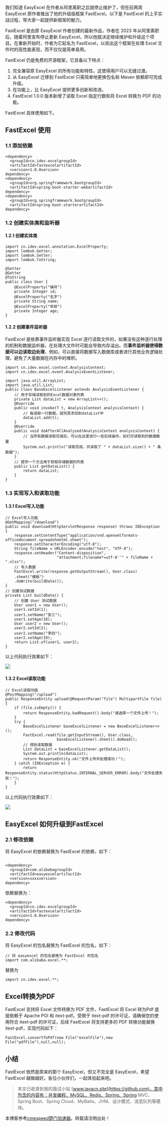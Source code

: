 
我们知道 EasyExcel 在作者从阿里离职之后就停止维护了，但在前两周 EasyExcel 原作者推出了他的升级版框架 FastExcel。以下是 FastExcel 的上手实战过程，带大家一起提供新框架的魅力。


FastExcel 是由原 EasyExcel 作者创建的最新作品，作者在 2023 年从阿里离职后，随着阿里宣布停止更新 EasyExcel，所以他就决定继续维护和升级这个项目。在重新开始时，作者为它起名为 FastExcel，以突出这个框架在处理 Excel 文件时的高性能表现，而不仅仅是简单易用。


FastExcel 仍是免费的开源框架，它具备以下特点：


1. 完全兼容原 EasyExcel 的所有功能和特性，这使得用户可以无缝过渡。
2. 从 EasyExcel 迁移到 FastExcel 只需简单地更换包名和 Maven 依赖即可完成升级。
3. 在功能上，比 EasyExcel 提供更多创新和改进。
4. FastExcel 1\.0\.0 版本新增了读取 Excel 指定行数和将 Excel 转换为 PDF 的功能。


FastExcel 具体使用如下。


## FastExcel 使用


### 1\.1 添加依赖



```
<dependency>
  <groupId>cn.idev.excelgroupId>
  <artifactId>fastexcelartifactId>
  <version>1.0.0version> 
dependency>
<dependency>
  <groupId>org.springframework.bootgroupId>
  <artifactId>spring-boot-starter-webartifactId>
dependency>
<dependency>
  <groupId>org.springframework.bootgroupId>
  <artifactId>spring-boot-starterartifactId>
dependency>

```

### 1\.2 创建实体类和监听器


#### 1\.2\.1 创建实体类



```
import cn.idev.excel.annotation.ExcelProperty;
import lombok.Getter;
import lombok.Setter;
import lombok.ToString;

@Setter
@Getter
@ToString
public class User {
    @ExcelProperty("编号")
    private Integer id;
    @ExcelProperty("名字")
    private String name;
    @ExcelProperty("年龄")
    private Integer age;
}

```

#### 1\.2\.2 创建事件监听器


FastExcel 是依靠事件监听器实现 Excel 逐行读取文件的，如果没有这种逐行处理的机制和数据监听器，在处理大文件时可能会导致内存溢出。而**事件监听器使得数据可以边读取边处理**，例如，可以直接将数据写入数据库或者进行其他业务逻辑处理，避免了大量数据在内存中的堆积。



```
import cn.idev.excel.context.AnalysisContext;
import cn.idev.excel.event.AnalysisEventListener;

import java.util.ArrayList;
import java.util.List;
public class BaseExcelListener extends AnalysisEventListener {
    // 用于存储读取到的Excel数据对象列表
    private List dataList = new ArrayList<>();
    @Override
    public void invoke(T t, AnalysisContext analysisContext) {
        // 每读取一行数据，就将其添加到dataList中
        dataList.add(t);
    }
    @Override
    public void doAfterAllAnalysed(AnalysisContext analysisContext) {
        // 当所有数据读取完成后，可以在这里进行一些后续操作，如打印读取到的数据数量
        System.out.println("读取完成，共读取了 " + dataList.size() + " 条数据");
    }
    // 提供一个方法用于获取存储数据的列表
    public List getDataList() {
        return dataList;
    }
}

```

### 1\.3 实现写入和读取功能


#### 1\.3\.1 Excel写入功能



```
// Excel写入功能
@GetMapping("/download")
public void download(HttpServletResponse response) throws IOException {
    response.setContentType("application/vnd.openxmlformats-officedocument.spreadsheetml.sheet");
    response.setCharacterEncoding("utf-8");
    String fileName = URLEncoder.encode("test", "UTF-8");
    response.setHeader("Content-disposition",
                       "attachment;filename*=utf-8''" + fileName + ".xlsx");
    // 写入数据
    FastExcel.write(response.getOutputStream(), User.class)
    .sheet("模板")
    .doWrite(buildData());
}
// 创建测试数据
private List buildData() {
    // 创建 User 测试数据
    User user1 = new User();
    user1.setId(1);
    user1.setName("张三");
    user1.setAge(18);
    User user2 = new User();
    user2.setId(2);
    user2.setName("李四");
    user2.setAge(19);
    return List.of(user1, user2);
}

```

以上代码执行效果如下：


![](https://cdn.nlark.com/yuque/0/2024/png/92791/1734681174024-5246bd75-bf92-4402-a00f-61770830e237.png)


#### 1\.3\.2 Excel读取功能



```
// Excel读取功能
@PostMapping("/upload")
public ResponseEntity upload(@RequestParam("file") MultipartFile file) {
    if (file.isEmpty()) {
        return ResponseEntity.badRequest().body("请选择一个文件上传！");
    }
    try {
        BaseExcelListener baseExcelListener = new BaseExcelListener<>();
        FastExcel.read(file.getInputStream(), User.class,
                       baseExcelListener).sheet().doRead();
        // 得到读取数据
        List dataList = baseExcelListener.getDataList();
        System.out.println(dataList);
        return ResponseEntity.ok("文件上传并处理成功！");
    } catch (IOException e) {
        return ResponseEntity.status(HttpStatus.INTERNAL_SERVER_ERROR).body("文件处理失败！");
    }
}

```

以上代码执行效果如下：


![](https://cdn.nlark.com/yuque/0/2024/png/92791/1734681174109-e91f929a-57ef-41ca-8730-c91c68319bc5.png)


## EasyExcel 如何升级到FastExcel


### 2\.1 修改依赖


将 EasyExcel 的依赖替换为 FastExcel 的依赖，如下：



```

<dependency>
  <groupId>com.alibabagroupId>
  <artifactId>easyexcelartifactId>
  <version>xxxxversion>
dependency>

```

依赖替换为：



```
<dependency>
  <groupId>cn.idev.excelgroupId>
  <artifactId>fastexcelartifactId>
  <version>1.0.0version>
dependency>

```

### 2\.2 修改代码


将 EasyExcel 的包名替换为 FastExcel 的包名，如下：



```
// 将 easyexcel 的包名替换为 FastExcel 的包名
import com.alibaba.excel.**;

```

替换为



```
import cn.idev.excel.**;

```

## Excel转换为PDF


FastExcel 支持将 Excel 文件转换为 PDF 文件，FastExcel 将 Excel 转为Pdf 底层依赖于 Apache POI 和 itext\-pdf。受限于 itext\-pdf 的许可证，请确保您的使用符合 itext\-pdf 的许可证，后续 FastExcel 将支持更多的 PDF 转换功能替换 itext\-pdf，实现代码如下：



```
FastExcel.convertToPdf(new File("excelFile"),new File("pdfFile"),null,null);

```

## 小结


FastExcel 依然是原来的那个 EasyExcel，但又不完全是 EasyExcel，希望 FastExcel 越做越好。各位小伙伴们，一起体验起来吧。



> 本文已收录到我的面试小站 [www.javacn.site](https://github.com)，其中包含的内容有：并发编程、MySQL、Redis、Spring、Spring MVC、Spring Boot、Spring Cloud、MyBatis、JVM、设计模式、消息队列等模块。


 本博客参考[cmespeed楚门加速器](https://77yingba.com)。转载请注明出处！
